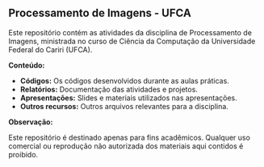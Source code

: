 ## Processamento de Imagens - UFCA

Este repositório contém as atividades da disciplina de Processamento de Imagens, ministrada no curso de Ciência da Computação da Universidade Federal do Cariri (UFCA). 

**Conteúdo:**

* **Códigos:** Os códigos desenvolvidos durante as aulas práticas.
* **Relatórios:** Documentação das atividades e projetos.
* **Apresentações:** Slides e materiais utilizados nas apresentações.
* **Outros recursos:** Outros arquivos relevantes para a disciplina.

**Observação:**

Este repositório é destinado apenas para fins acadêmicos. Qualquer uso comercial ou reprodução não autorizada dos materiais aqui contidos é proibido. 
